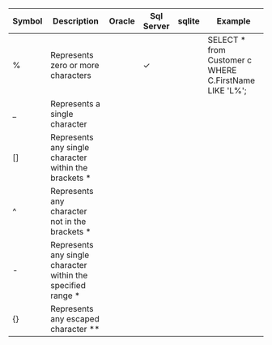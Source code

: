 | Symbol | Description | Oracle | Sql Server | sqlite | Example |
|---|---|---|---|---|---|
| % | Represents zero or more characters |  | &#x2713; |  | SELECT * from Customer c WHERE C.FirstName LIKE 'L%'; |
| _ | Represents a single character |  |  |  |  |
| [] | Represents any single character within the brackets * |  |  |  |  |
| ^ | Represents any character not in the brackets * |  |  |  |  |
| - | Represents any single character within the specified range * |  |  |  |  |
| {} | Represents any escaped character ** |  |  |  |  |
